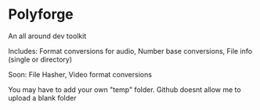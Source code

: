 # Polyforge

An all around dev toolkit

Includes: Format conversions for audio, Number base conversions, File info (single or directory)

Soon: File Hasher, Video format conversions

You may have to add your own "temp" folder. Github doesnt allow me to upload a blank folder
